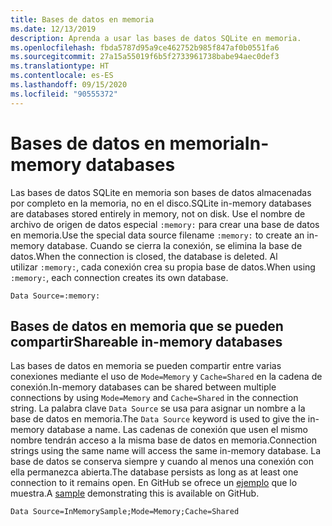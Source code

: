 ```yaml
---
title: Bases de datos en memoria
ms.date: 12/13/2019
description: Aprenda a usar las bases de datos SQLite en memoria.
ms.openlocfilehash: fbda5787d95a9ce462752b985f847af0b0551fa6
ms.sourcegitcommit: 27a15a55019f6b5f2733961738babe94aec0def3
ms.translationtype: HT
ms.contentlocale: es-ES
ms.lasthandoff: 09/15/2020
ms.locfileid: "90555372"
---
```

# <a name="in-memory-databases"></a><span data-ttu-id="f42db-103">Bases de datos en memoria</span><span class="sxs-lookup"><span data-stu-id="f42db-103">In-memory databases</span></span>

<span data-ttu-id="f42db-104">Las bases de datos SQLite en memoria son bases de datos almacenadas por completo en la memoria, no en el disco.</span><span class="sxs-lookup"><span data-stu-id="f42db-104">SQLite in-memory databases are databases stored entirely in memory, not on disk.</span></span> <span data-ttu-id="f42db-105">Use el nombre de archivo de origen de datos especial `:memory:` para crear una base de datos en memoria.</span><span class="sxs-lookup"><span data-stu-id="f42db-105">Use the special data source filename `:memory:` to create an in-memory database.</span></span> <span data-ttu-id="f42db-106">Cuando se cierra la conexión, se elimina la base de datos.</span><span class="sxs-lookup"><span data-stu-id="f42db-106">When the connection is closed, the database is deleted.</span></span> <span data-ttu-id="f42db-107">Al utilizar `:memory:`, cada conexión crea su propia base de datos.</span><span class="sxs-lookup"><span data-stu-id="f42db-107">When using `:memory:`, each connection creates its own database.</span></span>

```connectionstring
Data Source=:memory:
```

## <a name="shareable-in-memory-databases"></a><span data-ttu-id="f42db-108">Bases de datos en memoria que se pueden compartir</span><span class="sxs-lookup"><span data-stu-id="f42db-108">Shareable in-memory databases</span></span>

<span data-ttu-id="f42db-109">Las bases de datos en memoria se pueden compartir entre varias conexiones mediante el uso de `Mode=Memory` y `Cache=Shared` en la cadena de conexión.</span><span class="sxs-lookup"><span data-stu-id="f42db-109">In-memory databases can be shared between multiple connections by using `Mode=Memory` and `Cache=Shared` in the connection string.</span></span> <span data-ttu-id="f42db-110">La palabra clave `Data Source` se usa para asignar un nombre a la base de datos en memoria.</span><span class="sxs-lookup"><span data-stu-id="f42db-110">The `Data Source` keyword is used to give the in-memory database a name.</span></span> <span data-ttu-id="f42db-111">Las cadenas de conexión que usen el mismo nombre tendrán acceso a la misma base de datos en memoria.</span><span class="sxs-lookup"><span data-stu-id="f42db-111">Connection strings using the same name will access the same in-memory database.</span></span> <span data-ttu-id="f42db-112">La base de datos se conserva siempre y cuando al menos una conexión con ella permanezca abierta.</span><span class="sxs-lookup"><span data-stu-id="f42db-112">The database persists as long as at least one connection to it remains open.</span></span> <span data-ttu-id="f42db-113">En GitHub se ofrece un [ejemplo](https://github.com/dotnet/docs/blob/master/samples/snippets/standard/data/sqlite/InMemorySample/Program.cs) que lo muestra.</span><span class="sxs-lookup"><span data-stu-id="f42db-113">A [sample](https://github.com/dotnet/docs/blob/master/samples/snippets/standard/data/sqlite/InMemorySample/Program.cs) demonstrating this is available on GitHub.</span></span>

```connectionstring
Data Source=InMemorySample;Mode=Memory;Cache=Shared
```
